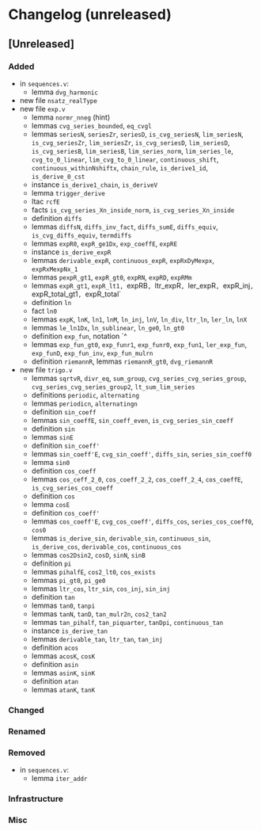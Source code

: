 # Changelog (unreleased)

## [Unreleased]

### Added

- in `sequences.v`:
  + lemma `dvg_harmonic`
- new file `nsatz_realType`
- new file `exp.v`
  + lemma `normr_nneg` (hint)
  + lemmas `cvg_series_bounded`, `eq_cvgl`
  + lemmas `seriesN`, `seriesZr`, `seriesD`, `is_cvg_seriesN`, `lim_seriesN`, `is_cvg_seriesZr`,
    `lim_seriesZr`, `is_cvg_seriesD`, `lim_seriesD`, `is_cvg_seriesB`, `lim_seriesB`,
    `lim_series_norm`, `lim_series_le`, `cvg_to_0_linear`, `lim_cvg_to_0_linear`,
    `continuous_shift`, `continuous_withinNshiftx`, `chain_rule`, `is_derive1_id`,
    `is_derive_0_cst`
  + instance `is_derive1_chain`, `is_deriveV`
  + lemma `trigger_derive`
  + ltac `rcfE`
  + facts `is_cvg_series_Xn_inside_norm`, `is_cvg_series_Xn_inside`
  + definition `diffs`
  + lemmas `diffsN`, `diffs_inv_fact`, `diffs_sumE`, `diffs_equiv`, `is_cvg_diffs_equiv`, `termdiffs`
  + lemmas `expR0`, `expR_ge1Dx`, `exp_coeffE`, `expRE`
  + instance `is_derive_expR`
  + lemmas `derivable_expR`, `continuous_expR`, `expRxDyMexpx`, `expRxMexpNx_1`
  + lemmas `pexpR_gt1`, `expR_gt0`, `expRN`, `expRD`, `expRMm`
  + lemmas `expR_gt1`, `expR_lt1, `expRB`, `ltr_expR`, `ler_expR`, `expR_inj`,
    `expR_total_gt1`, `expR_total`
  + definition `ln`
  + fact `ln0`
  + lemmas `expK`, `lnK`, `ln1`, `lnM`, `ln_inj`, `lnV`, `ln_div`, `ltr_ln`, `ler_ln`, `lnX`
  + lemmas `le_ln1Dx`, `ln_sublinear`, `ln_ge0`, `ln_gt0`
  + definition `exp_fun`, notation `^
  + lemmas `exp_fun_gt0`, `exp_funr1`, `exp_funr0`, `exp_fun1`, `ler_exp_fun`,
    `exp_funD`, `exp_fun_inv`, `exp_fun_mulrn`
  + definition `riemannR`, lemmas `riemannR_gt0`, `dvg_riemannR`
- new file `trigo.v`
  + lemmas `sqrtvR`, `divr_eq`, `sum_group`, `cvg_series_cvg_series_group`,
    `cvg_series_cvg_series_group2`, `lt_sum_lim_series`
  + definitions `periodic`, `alternating`
  + lemmas `periodicn`, `alternatingn`
  + definition `sin_coeff`
  + lemmas `sin_coeffE`, `sin_coeff_even`, `is_cvg_series_sin_coeff`
  + definition `sin`
  + lemmas `sinE`
  + definition `sin_coeff'`
  + lemmas `sin_coeff'E`, `cvg_sin_coeff'`, `diffs_sin`, `series_sin_coeff0`
  + lemma `sin0`
  + definition `cos_coeff`
  + lemmas `cos_ceff_2_0`, `cos_coeff_2_2`, `cos_coeff_2_4`, `cos_coeffE`, `is_cvg_series_cos_coeff`
  + definition `cos`
  + lemma `cosE`
  + definition `cos_coeff'`
  + lemmas `cos_coeff'E`, `cvg_cos_coeff'`, `diffs_cos`, `series_cos_coeff0`, `cos0`
  + lemmas `is_derive_sin`, `derivable_sin`, `continuous_sin`, `is_derive_cos`, `derivable_cos`, `continuous_cos`
  + lemmas `cos2Dsin2`, `cosD`, `sinN`, `sinB`
  + definition `pi`
  + lemmas `pihalfE`, `cos2_lt0`, `cos_exists`
  + lemmas `pi_gt0`, `pi_ge0`
  + lemmas `ltr_cos`, `ltr_sin`, `cos_inj`, `sin_inj`
  + definition `tan`
  + lemmas `tan0`, `tanpi`
  + lemmas `tanN`, `tanD`, `tan_mulr2n`, `cos2_tan2`
  + lemmas `tan_pihalf`, `tan_piquarter`, `tanDpi`, `continuous_tan`
  + instance `is_derive_tan`
  + lemmas `derivable_tan`, `ltr_tan`, `tan_inj`
  + definition `acos`
  + lemmas `acosK`, `cosK`
  + definition `asin`
  + lemmas `asinK`, `sinK`
  + definition `atan`
  + lemmas `atanK`, `tanK`

### Changed

### Renamed

### Removed

- in `sequences.v`:
  + lemma `iter_addr`

### Infrastructure

### Misc
